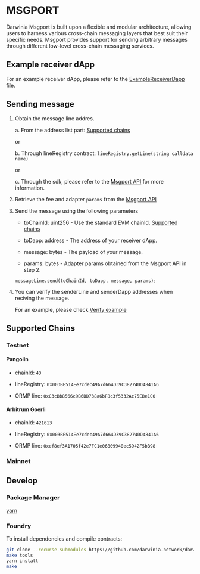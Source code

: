 # MSGPORT

Darwinia Msgport is built upon a flexible and modular architecture, allowing users to harness various cross-chain messaging layers that best suit their specific needs. Msgport provides support for sending arbitrary messages through different low-level cross-chain messaging services.

## Example receiver dApp

For an example receiver dApp, please refer to the [ExampleReceiverDapp](https://github.com/darwinia-network/darwinia-msgport/blob/main/contracts/examples/ExampleReceiverDapp.sol) file.

## Sending message

1. Obtain the message line addres.

    a. From the address list part: [Supported chains](#supported-chains)

    or

    b. Through lineRegistry contract: `lineRegistry.getLine(string calldata name)`

    or

    c. Through the sdk, please refer to the [Msgport API](https://github.com/darwinia-network/feestimi/blob/main/README.md) for more information.

2. Retrieve the fee and adapter `params` from the [Msgport API](https://github.com/darwinia-network/feestimi/blob/main/README.md)

3. Send the message using the following parameters

    - toChainId: uint256 - Use the standard EVM chainId. [Supported chains](#supported-chains)

    - toDapp: address - The address of your receiver dApp.

    - message: bytes - The payload of your message.

    - params: bytes - Adapter params obtained from the Msgport API in step 2.

    ```sol
    messageLine.send(toChainId, toDapp, message, params);
    ```

4. You can verify the senderLine and senderDapp addresses when reciving the message.

    For an example, please check [Verify example](https://github.com/darwinia-network/darwinia-msgport/blob/main/contracts/examples/ExampleReceiverDapp.sol#L20)

## Supported Chains

### Testnet

#### Pangolin

- chainId: `43`

- lineRegistry: `0x003BE514Ee7cdec49A7d664D39C38274DD4841A6`

- ORMP line: `0xC3cBb8566c9B6BD738a6bF8c3f5332Ac75EBe1C0`

#### Arbitrum Goerli

- chainId: `421613`

- lineRegistry: `0x003BE514Ee7cdec49A7d664D39C38274DD4841A6`

- ORMP line: `0xef8ef3A1705f42e7FC1e06809940ec5942F5bB98`

### Mainnet

## Develop

### Package Manager

[yarn](https://yarnpkg.com/getting-started)

### Foundry

To install dependencies and compile contracts:

```sh
git clone --recurse-submodules https://github.com/darwinia-network/darwinia-msgport.git && cd darwinia-msgport
make tools
yarn install
make
```
